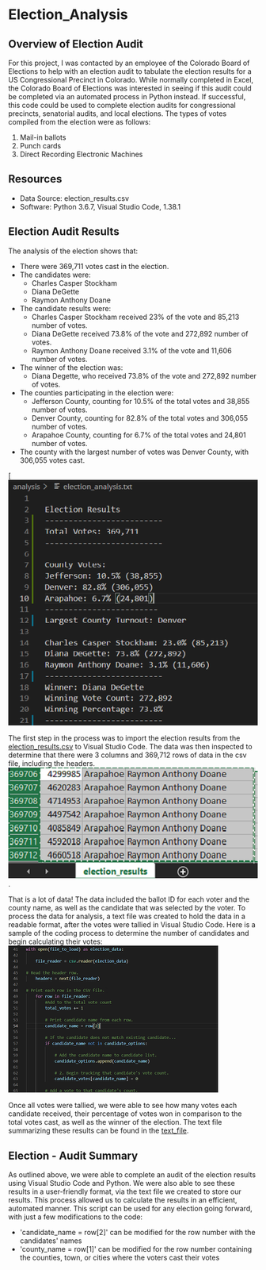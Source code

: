 # Election_Analysis

## Overview of Election Audit
For this project, I was contacted by an employee of the Colorado Board of Elections to help with an election audit to tabulate the election results for a US Congressional Precinct in Colorado.  While normally completed in Excel, the Colorado Board of Elections was interested in seeing if this audit could be completed via an automated process in Python instead.  If successful, this code could be used to complete election audits for congressional precincts, senatorial audits, and local elections.  The types of votes compiled from the election were as follows:

1. Mail-in ballots
2. Punch cards
3. Direct Recording Electronic Machines

## Resources
- Data Source: election_results.csv
- Software: Python 3.6.7, Visual Studio Code, 1.38.1

## Election Audit Results
The analysis of the election shows that:
- There were 369,711 votes cast in the election.
- The candidates were:
    - Charles Casper Stockham
    - Diana DeGette
    - Raymon Anthony Doane
- The candidate results were:
    - Charles Casper Stockham received 23% of the vote and 85,213 number of votes.
    - Diana DeGette received 73.8% of the vote and 272,892 number of votes.
    - Raymon Anthony Doane received 3.1% of the vote and 11,606 number of votes.
- The winner of the election was:  
    - Diana Degette, who received 73.8% of the vote and 272,892 number of votes.
- The counties participating in the election were:
    - Jefferson County, counting for 10.5% of the total votes and 38,855 number of votes.
    - Denver County, counting for 82.8% of the total votes and 306,055 number of votes.
    - Arapahoe County, counting for 6.7% of the total votes and 24,801 number of votes.
- The county with the largest number of votes was Denver County, with 306,055 votes cast.

[![Results](https://github.com/crtallent/Election_Analysis/blob/main/Resources/Results.png)

The first step in the process was to import the election results from the [election_results.csv](https://github.com/crtallent/Election_Analysis/commit/431f233d4389a336a87f667c47894caf6f8d0de2) to Visual Studio Code.  The data was then inspected to determine that there were 
3 columns and 369,712 rows of data in the csv file, including the headers.![csv file](https://github.com/crtallent/Election_Analysis/blob/main/Resources/CSV.png "csv").

That is a lot of data!  The data included the ballot ID for each voter and the county name, as well as the candidate that was selected by the voter.  To process the data for analysis, a text file was created to hold the data in a readable format, after the votes were tallied in Visual Studio Code.  Here is a sample of the coding process to determine the number of candidates and begin calculating their votes:  ![coding process - candidate vote count](https://github.com/crtallent/Election_Analysis/blob/main/Resources/Code%20in%20VS.png)

Once all votes were tallied, we were able to see how many votes each candidate received, their percentage of votes won in comparison to the total votes cast, as well as the winner of the election. The text file summarizing these results can be found in the [text_file](https://github.com/crtallent/Election_Analysis/tree/main/analysis).


## Election - Audit Summary

As outlined above, we were able to complete an audit of the election results using Visual Studio Code and Python.  We were also able to see these results in a user-friendly format, via the text file we created to store our results.  This process allowed us to calculate the results in an efficient, automated manner.  This script can be used for any election going forward, with just a few modifications to the code:

- 'candidate_name = row[2]' can be modified for the row number with the candidates' names
- 'county_name = row[1]' can be modified for the row number containing the counties, town, or cities where the voters cast their votes



